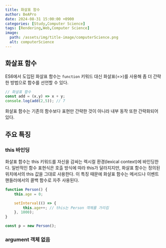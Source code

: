 ```yaml
---
title: 화살표 함수
author: BeAPro
date: 2024-08-31 15:00:00 +0900
categories: [Study,Computer Science]
tags: [Rendering,Web,Computer Science]
image:
  path: /assets/img/title-image/computerScience.png
  alt: computerScience
---
```


## **화살표 함수**

ES6에서 도입된 화살표 함수는 `function` 키워드 대신 화살표(=>)를 사용해 좀 더 간략한 방법으로 함수를 선언할 수 있다.

```js
// 화살표 함수
const add = (x,y) => x + y;
console.log(add(2,5)); // 7
```
화살표 함수는 기존의 함수보다 표현만 간략한 것이 아니라 내부 동작 또한 간략화되어 있다.

## **주요 특징**

### this 바인딩

화살표 함수는 this 키워드를 자신을 감싸는 렉시컬 환경(lexical context)에 바인딩한다. 일반적인 함수 표현식은 호출 방식에 따라 this가 달라지지만, 화살표 함수는 정의된 위치에서의 this 값을 그대로 사용한다. 이 특징 때문에 화살표 함수는 메서드나 이벤트 핸들러에서의 콜백 함수로 자주 사용된다.

```js
function Person() {
    this.age = 0;

    setInterval(() => {
        this.age++; // this는 Person 객체를 가리킴
    }, 1000);
}

const p = new Person();
```

### argument 객체 없음